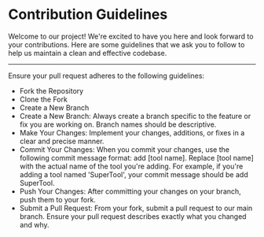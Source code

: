 # Contribution Guidelines

Welcome to our project! We're excited to have you here and look forward to your contributions. Here are some guidelines that we ask you to follow to help us maintain a clean and effective codebase.

---

Ensure your pull request adheres to the following guidelines:

- Fork the Repository
- Clone the Fork
- Create a New Branch
- Create a New Branch: Always create a branch specific to the feature or fix you are working on. Branch names should be descriptive.
- Make Your Changes: Implement your changes, additions, or fixes in a clear and precise manner.
- Commit Your Changes: When you commit your changes, use the following commit message format: add [tool name]. Replace [tool name] with the actual name of the tool you're adding. For example, if you're adding a tool named 'SuperTool', your commit message should be add SuperTool.
- Push Your Changes: After committing your changes on your branch, push them to your fork.
- Submit a Pull Request: From your fork, submit a pull request to our main branch. Ensure your pull request describes exactly what you changed and why.

